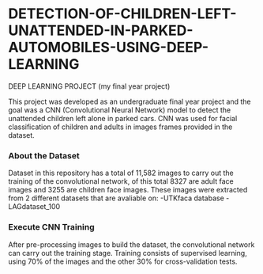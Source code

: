 # DETECTION-OF-CHILDREN-LEFT-UNATTENDED-IN-PARKED-AUTOMOBILES-USING-DEEP-LEARNING
DEEP LEARNING PROJECT (my final year project)

This project was developed as an undergraduate final year project and the goal was a CNN (Convolutional Neural Network) model to detect the unattended children left alone in parked cars. CNN was used for facial classification of children and adults in images frames provided in the dataset.

### About the Dataset

Dataset in this repository has a total of 11,582 images to carry out the training of the convolutional network, of this total 8327 are adult face images and 3255 are children face images. These images were extracted from 2 different datasets that are avaliable on:
-UTKfaca database
-LAGdataset_100


### Execute CNN Training

After pre-processing images to build the dataset, the convolutional network can carry out the training stage. Training consists of supervised learning, using 70% of the images and the other 30% for cross-validation tests.
